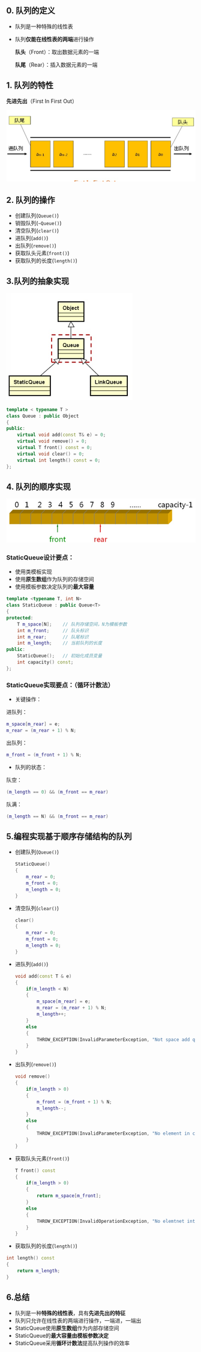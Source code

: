 ## **0. 队列的定义**

- 队列是一种特殊的线性表

- 队列**仅能在线性表的两端**进行操作

    **队头**（Front）：取出数据元素的一端

    **队尾**（Rear）：插入数据元素的一端

## **1. 队列的特性**

**先进先出**（First In First Out）

![img](./pic/firstInFirstOut.jpg)

## **2. 队列的操作**

- 创建队列(`Queue()`)
- 销毁队列(`~Queue()`)
- 清空队列(`clear()`)
- 进队列(`add()`)
- 出队列(`remove()`)
- 获取队头元素(`front()`)
- 获取队列的长度(`length()`)

## 3.队列的抽象实现

![uml](./pic/uml.jpg)

```c++
template < typename T >
class Queue : public Object
{
public:
    virtual void add(const T& e) = 0;
    virtual void remove() = 0;
    virtual T front() const = 0;
    virtual void clear() = 0;
    virtual int length() const = 0;
};
```

## **4. 队列的顺序实现**

![StaticQueue](./pic/StaticQueue.jpg)

### **StaticQueue**设计要点：

- 使用类模板实现
- 使用**原生数组**作为队列的存储空间
- 使用模板参数决定队列的**最大容量**

```c++
template <typename T, int N>
class StaticQueue : public Queue<T>
{
protected:
    T m_space[N];    // 队列存储空间，N为模板参数
    int m_front;     // 队头标识
    int m_rear;      // 队尾标识
    int m_length;    // 当前队列的长度
public:
    StaticQueue();   // 初始化成员变量
    int capacity() const;
};
```

### **StaticQueue实现要点：（循环计数法）**

- 关键操作：

进队列：

```c++
m_space[m_rear] = e;
m_rear = (m_rear + 1) % N;
```

出队列：

```c++
m_front = (m_front + 1) % N;
```

- 队列的状态： 

队空：

```c++
(m_length == 0) && (m_front == m_rear)
```

队满：

```c++
(m_length == N) && (m_front == m_rear)
```

## 5.编程实现基于顺序存储结构的队列

- 创建队列(`Queue()`)

    ```c++
    StaticQueue()
    {
        m_rear = 0;
        m_front = 0;
        m_length = 0;
    }
    ```

    

- 清空队列(`clear()`)

    ```c++
    clear()
    {
        m_rear = 0;
        m_front = 0;
        m_length = 0;
    }
    ```

    

- 进队列(`add()`)

    ```c++
    void add(const T & e)
    {
        if(m_length < N)
        {
            m_space[m_rear] = e;
            m_rear = (m_rear + 1) % N;
            m_length++;
        }
        else
        {
            THROW_EXCEPTION(InvalidParameterException, "Not space add queue...");
        }
    }
    ```

    

- 出队列(`remove()`)

    ```c++
    void remove()
    {
        if(m_length > 0)
        {
            m_front = (m_front + 1) % N;
            m_length--;
        }
        else
        {
            THROW_EXCEPTION(InvalidParameterException, "No element in current queue...");
        }
    }
    ```

    

- 获取队头元素(`front()`)

    ```c++
    T front() const
    {
        if(m_length > 0)
        {
            return m_space[m_front];
        }
        else
        {
            THROW_EXCEPTION(InvalidOperationException, "No elemtnet int current queue...");
        }
    }
    ```

    

- 获取队列的长度(`length()`)

```c++
int length() const
{
    return m_length;
}
```

## 6.总结

- 队列是一种**特殊的线性表**，具有**先进先出的特征**
- 队列只允许在线性表的两端进行操作，一端进，一端出
- StaticQueue使用**原生数组**作为内部存储空间
- StaticQueue的**最大容量由模板参数决定**
- StaticQueue采用**循环计数法**提高队列操作的效率